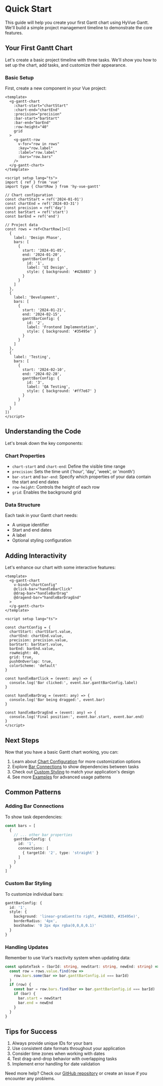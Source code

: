# Quick Start

This guide will help you create your first Gantt chart using HyVue Gantt. We'll build a simple project management timeline to demonstrate the core features.

## Your First Gantt Chart

Let's create a basic project timeline with three tasks. We'll show you how to set up the chart, add tasks, and customize their appearance.

### Basic Setup

First, create a new component in your Vue project:

```vue
<template>
  <g-gantt-chart
    :chart-start="chartStart"
    :chart-end="chartEnd"
    :precision="precision"
    :bar-start="barStart"
    :bar-end="barEnd"
    :row-height="40"
    grid
  >
    <g-gantt-row
      v-for="row in rows"
      :key="row.label"
      :label="row.label"
      :bars="row.bars"
    />
  </g-gantt-chart>
</template>

<script setup lang="ts">
import { ref } from 'vue'
import type { ChartRow } from 'hy-vue-gantt'

// Chart configuration
const chartStart = ref('2024-01-01')
const chartEnd = ref('2024-03-31')
const precision = ref('day')
const barStart = ref('start')
const barEnd = ref('end')

// Project data
const rows = ref<ChartRow[]>([
  {
    label: 'Design Phase',
    bars: [
      {
        start: '2024-01-05',
        end: '2024-01-20',
        ganttBarConfig: {
          id: '1',
          label: 'UI Design',
          style: { background: '#42b883' }
        }
      }
    ]
  },
  {
    label: 'Development',
    bars: [
      {
        start: '2024-01-21',
        end: '2024-02-15',
        ganttBarConfig: {
          id: '2',
          label: 'Frontend Implementation',
          style: { background: '#35495e' }
        }
      }
    ]
  },
  {
    label: 'Testing',
    bars: [
      {
        start: '2024-02-10',
        end: '2024-02-28',
        ganttBarConfig: {
          id: '3',
          label: 'QA Testing',
          style: { background: '#ff7e67' }
        }
      }
    ]
  }
])
</script>
```

## Understanding the Code

Let's break down the key components:

### Chart Properties

- `chart-start` and `chart-end`: Define the visible time range
- `precision`: Sets the time unit ('hour', 'day', 'week', or 'month')
- `bar-start` and `bar-end`: Specify which properties of your data contain the start and end dates
- `row-height`: Controls the height of each row
- `grid`: Enables the background grid

### Data Structure

Each task in your Gantt chart needs:

- A unique identifier
- Start and end dates
- A label
- Optional styling configuration

## Adding Interactivity

Let's enhance our chart with some interactive features:

```vue
<template>
  <g-gantt-chart
    v-bind="chartConfig"
    @click-bar="handleBarClick"
    @drag-bar="handleBarDrag"
    @dragend-bar="handleBarDragEnd"
  >
  </g-gantt-chart>
</template>

<script setup lang="ts">

const chartConfig = {
  chartStart: chartStart.value,
  chartEnd: chartEnd.value,
  precision: precision.value,
  barStart: barStart.value,
  barEnd: barEnd.value,
  rowHeight: 40,
  grid: true,
  pushOnOverlap: true,
  colorScheme: 'default'
}

const handleBarClick = (event: any) => {
  console.log('Bar clicked:', event.bar.ganttBarConfig.label)
}

const handleBarDrag = (event: any) => {
  console.log('Bar being dragged:', event.bar)
}

const handleBarDragEnd = (event: any) => {
  console.log('Final position:', event.bar.start, event.bar.end)
}
</script>
```

## Next Steps

Now that you have a basic Gantt chart working, you can:

1. Learn about [Chart Configuration](/guide/chart-configuration) for more customization options
2. Explore [Bar Connections](/guide/connections) to show dependencies between tasks
3. Check out [Custom Styling](/guide/styling) to match your application's design
4. See more [Examples](/examples/basic) for advanced usage patterns

## Common Patterns

### Adding Bar Connections

To show task dependencies:

```typescript
const bars = [
  {
    // ... other bar properties
    ganttBarConfig: {
      id: '1',
      connections: [
        { targetId: '2', type: 'straight' }
      ]
    }
  }
]
```

### Custom Bar Styling

To customize individual bars:

```typescript
ganttBarConfig: {
  id: '1',
  style: {
    background: 'linear-gradient(to right, #42b883, #35495e)',
    borderRadius: '4px',
    boxShadow: '0 2px 4px rgba(0,0,0,0.1)'
  }
}
```

### Handling Updates

Remember to use Vue's reactivity system when updating data:

```typescript
const updateTask = (barId: string, newStart: string, newEnd: string) => {
  const row = rows.value.find(row => 
    row.bars.some(bar => bar.ganttBarConfig.id === barId)
  )
  if (row) {
    const bar = row.bars.find(bar => bar.ganttBarConfig.id === barId)
    if (bar) {
      bar.start = newStart
      bar.end = newEnd
    }
  }
}
```

## Tips for Success

1. Always provide unique IDs for your bars
2. Use consistent date formats throughout your application
3. Consider time zones when working with dates
4. Test drag-and-drop behavior with overlapping tasks
5. Implement error handling for date validation

Need more help? Check our [GitHub repository](https://github.com/Xeyos88/HyVueGantt) or create an issue if you encounter any problems.